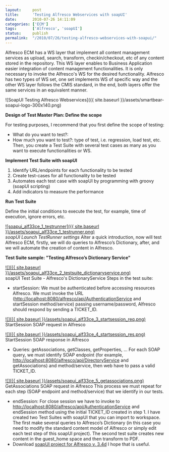 ```yaml
---
layout:     post
title:      'Testing Alfresco Webservices with soapUI'
date:       2010-07-26 14:11:09
categories: ['ECM']
tags:       ['Alfresco', 'soapUI']
status:     publish 
permalink:  "/2010/07/26/testing-alfresco-webservices-with-soapui/"
---
```

Alfresco ECM has a WS layer that implement all content management services as upload, search, transform, checkin/checkout, etc of any content stored in the repository.
This WS layer enables to Business Application easier integration of content management functionalities. It is only necessary to invoke the Alfresco's WS for the desired functionality. Alfresco has two types of WS set, one set implements WS of specific way and the other WS layer follows the CMIS standard, in the end, both layers offer the same services in an equivalent manner.  

![SoapUI Testing Alfresco Webservices]({{ site.baseurl }}/assets/smartbear-soapui-logo-300x140.png)

<!-- more -->

**Design of Test Master Plan: Define the scope**

For testing purposes, I recommend that you first define the scope of testing:
* What do you want to test?:
* How much you want to test?: type of test, i.e. regression, load test, etc.
Then, you create a Test Suite with several test cases as many as you want to execute functionalities or WS.

**Implement Test Suite with soapUI**
1. Identify URL/endpoints for each functionality to be tested
2. Create test-cases for all functionality to be tested
3. Automates each test case with soapUI by programming with groovy (soapUI scripting)
4. Add indicators to measure the performance

**Run Test Suite**

Define the initial conditions to execute the test, for example, time of execution, ignore errors, etc.

[![soapui_alf33ce_1_testrunner]({{ site.baseurl }}/assets/soapui_alf33ce_1_testrunner.png)](http://holisticsecurity.wordpress.com/2010/07/26/testing-alfresco-webservices-with-soapui/soapui_alf33ce_1_testrunner/)  
 _soapUI Launch TestRunner settings_
Alter a quick introduction, now will test Alfresco ECM, firstly, we will do queries to Alfresco’s Dictionary, after, and we will automate the creation of content in Alfresco.

**Test Suite sample: "Testing Alfresco’s Dictionary Service"**


[![]({{ site.baseurl }}/assets/soapui_alf33ce_2_testsuite_dictionaryservice.png)](http://holisticsecurity.files.wordpress.com/2010/07/soapui_alf33ce_2_testsuite_dictionaryservice.png)  
soapUI Test Suite - Alfresco's DictionaryService
Steps in the test suite:
* startSession:
We must be authenticated before accessing resources Alfresco. We must invoke the URL (<http://localhost:8080/alfresco/api/AuthenticationService> and startSession method/service) passing username/password, Alfresco should respond by sending a TICKET_ID.

[![]({{ site.baseurl }}/assets/soapui_alf33ce_3_startsession_req.png)](http://holisticsecurity.files.wordpress.com/2010/07/soapui_alf33ce_3_startsession_req.png)  
StartSession SOAP request in Alfresco

[![]({{ site.baseurl }}/assets/soapui_alf33ce_4_startsession_res.png)](http://holisticsecurity.files.wordpress.com/2010/07/soapui_alf33ce_4_startsession_res.png)  
StartSession SOAP response in Alfresco
* Queries: getAssociations, getClasses, getProperties, …
For each SOAP query, we must identify SOAP endpoint (for example, <http://localhost:8080/alfresco/api/DirectoryService> and getAssociations) and method/service, then web have to pass a valid TICKET_ID.

[![]({{ site.baseurl }}/assets/soapui_alf33ce_5_getassociations.png)](http://holisticsecurity.files.wordpress.com/2010/07/soapui_alf33ce_5_getassociations.png)  
GetAssociations SOAP request in Alfresco
This process we must repeat for each step (SOAP endpoint and method/service) that we identify in our tests.
* endSession:
For close session we have to invoke to <http://localhost:8080/alfresco/api/AuthenticationService> and endSession method using the initial TICKET_ID created in step 1.
I have created two Test Suites with soapUI that you can import to workspace.
The first make several queries to Alfresco’s Dictionary (in this case you need to modify the standard content model of Alfresco or simply edit each test step of this soapUI project). The second test suite creates new content in the guest_home space and then transform to PDF.
* Download [soapUI project for Alfresco v. 3.4d](https://dl.dropboxusercontent.com/u/2961879/blog20111203_alf34_ws_rest_testing/alf34dce_ws_rest_soapui_prj.zip)
I hope that is useful.

